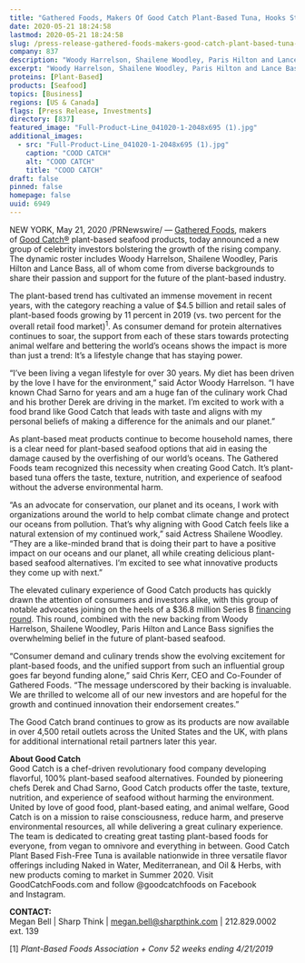 ```yaml
---
title: "Gathered Foods, Makers Of Good Catch Plant-Based Tuna, Hooks Star-Studded Celebrity Investors"
date: 2020-05-21 18:24:58
lastmod: 2020-05-21 18:24:58
slug: /press-release-gathered-foods-makers-good-catch-plant-based-tuna-hooks-star-studded-celebrity
company: 837
description: "Woody Harrelson, Shailene Woodley, Paris Hilton and Lance Bass invest in the rapidly growing plant-based seafood brand"
excerpt: "Woody Harrelson, Shailene Woodley, Paris Hilton and Lance Bass invest in the rapidly growing plant-based seafood brand"
proteins: [Plant-Based]
products: [Seafood]
topics: [Business]
regions: [US & Canada]
flags: [Press Release, Investments]
directory: [837]
featured_image: "Full-Product-Line_041020-1-2048x695 (1).jpg"
additional_images:
  - src: "Full-Product-Line_041020-1-2048x695 (1).jpg"
    caption: "COOD CATCH"
    alt: "COOD CATCH"
    title: "COOD CATCH"
draft: false
pinned: false
homepage: false
uuid: 6949
---
```

<p>NEW YORK, May 21, 2020 /PRNewswire/ — <a href="https://c212.net/c/link/?t=0&l=en&o=2809829-1&h=2473377282&u=http%3A%2F%2Fgatheredfoods.com%2F&a=Gathered+Foods">Gathered Foods</a>, makers of <a href="https://c212.net/c/link/?t=0&l=en&o=2809829-1&h=1464719621&u=https%3A%2F%2Fgoodcatchfoods.com%2F&a=Good+Catch%C2%AE">Good Catch®</a> plant-based seafood products, today announced a new group of celebrity investors bolstering the growth of the rising company. The dynamic roster includes Woody Harrelson, Shailene Woodley, Paris Hilton and Lance Bass, all of whom come from diverse backgrounds to share their passion and support for the future of the plant-based industry.</p>

<p>The plant-based trend has cultivated an immense movement in recent years, with the category reaching a value of $4.5 billion and retail sales of plant-based foods growing by 11 percent in 2019 (vs. two percent for the overall retail food market)<sup>1</sup>. As consumer demand for protein alternatives continues to soar, the support from each of these stars towards protecting animal welfare and bettering the world’s oceans shows the impact is more than just a trend: It’s a lifestyle change that has staying power.</p>

<p>“I’ve been living a vegan lifestyle for over 30 years. My diet has been driven by the love I have for the environment,” said Actor Woody Harrelson. “I have known Chad Sarno for years and am a huge fan of the culinary work Chad and his brother Derek are driving in the market. I’m excited to work with a food brand like Good Catch that leads with taste and aligns with my personal beliefs of making a difference for the animals and our planet.”</p>

<p>As plant-based meat products continue to become household names, there is a clear need for plant-based seafood options that aid in easing the damage caused by the overfishing of our world’s oceans. The Gathered Foods team recognized this necessity when creating Good Catch. It’s plant-based tuna offers the taste, texture, nutrition, and experience of seafood without the adverse environmental harm.</p>

<p>“As an advocate for conservation, our planet and its oceans, I work with organizations around the world to help combat climate change and protect our oceans from pollution. That’s why aligning with Good Catch feels like a natural extension of my continued work,” said Actress Shailene Woodley. “They are a like-minded brand that is doing their part to have a positive impact on our oceans and our planet, all while creating delicious plant-based seafood alternatives. I’m excited to see what innovative products they come up with next.”</p>

<p>The elevated culinary experience of Good Catch products has quickly drawn the attention of consumers and investors alike, with this group of notable advocates joining on the heels of a $36.8 million Series B <a href="https://c212.net/c/link/?t=0&l=en&o=2809829-1&h=254115052&u=https%3A%2F%2Fwww.prnewswire.com%2Fnews-releases%2Fplant-based-food-tech-company-good-catch-secures-over-32m-in-series-b-financing-round-300987206.html&a=financing+round">financing round</a>. This round, combined with the new backing from Woody Harrelson, Shailene Woodley, Paris Hilton and Lance Bass signifies the overwhelming belief in the future of plant-based seafood.</p>

<p>“Consumer demand and culinary trends show the evolving excitement for plant-based foods, and the unified support from such an influential group goes far beyond funding alone,” said Chris Kerr, CEO and Co-Founder of Gathered Foods. “The message underscored by their backing is invaluable. We are thrilled to welcome all of our new investors and are hopeful for the growth and continued innovation their endorsement creates.”</p>

<p>The Good Catch brand continues to grow as its products are now available in over 4,500 retail outlets across the United States and the UK, with plans for additional international retail partners later this year.</p>

<p><strong>About Good Catch</strong><br />
Good Catch is a chef-driven revolutionary food company developing flavorful, 100% plant-based seafood alternatives. Founded by pioneering chefs Derek and Chad Sarno, Good Catch products offer the taste, texture, nutrition, and experience of seafood without harming the environment. United by love of good food, plant-based eating, and animal welfare, Good Catch is on a mission to raise consciousness, reduce harm, and preserve environmental resources, all while delivering a great culinary experience. The team is dedicated to creating great tasting plant-based foods for everyone, from vegan to omnivore and everything in between. Good Catch Plant Based Fish-Free Tuna is available nationwide in three versatile flavor offerings including Naked in Water, Mediterranean, and Oil <span class="amp">&</span> Herbs, with new products coming to market in Summer 2020. Visit GoodCatchFoods.com and follow @goodcatchfoods on Facebook and Instagram.</p>

<p><strong>CONTACT:</strong><br />
Megan Bell | Sharp Think | <a href="mailto:megan.bell@sharpthink.com">megan.bell@sharpthink.com</a> | 212.829.0002 ext. 139</p>

<p>[1] <em>Plant-Based Foods Association + Conv 52 weeks ending 4/21/2019</em></p>
